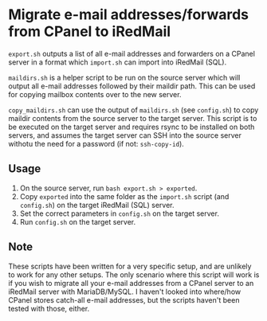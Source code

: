 # Migrate e-mail addresses/forwards from CPanel to iRedMail

`export.sh` outputs a list of all e-mail addresses and forwarders on a CPanel server in a format which `import.sh` can import into iRedMail (SQL).

`maildirs.sh` is a helper script to be run on the source server which will output all e-mail addresses followed by their maildir path. This can be used for copying mailbox contents over to the new server.

`copy_maildirs.sh` can use the output of `maildirs.sh` (see `config.sh`) to copy maildir contents from the source server to the target server. This script is to be executed on the target server and requires rsync to be installed on both servers, and assumes the target server can SSH into the source server withotu the need for a password (if not: `ssh-copy-id`).

## Usage

1. On the source server, run `bash export.sh > exported`.
2. Copy `exported` into the same folder as the `import.sh` script (and `config.sh`) on the target iRedMail (SQL) server.
3. Set the correct parameters in `config.sh` on the target server.
4. Run `config.sh` on the target server.

## Note

These scripts have been written for a very specific setup, and are unlikely to work for any other setups. The only scenario where this script will work is if you wish to migrate all your e-mail addresses from a CPanel server to an iRedMail server with MariaDB/MySQL. I haven't looked into where/how CPanel stores catch-all e-mail addresses, but the scripts haven't been tested with those, either.

